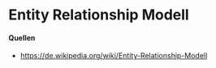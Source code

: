 # Entity Relationship Modell


#### Quellen

- <https://de.wikipedia.org/wiki/Entity-Relationship-Modell>
